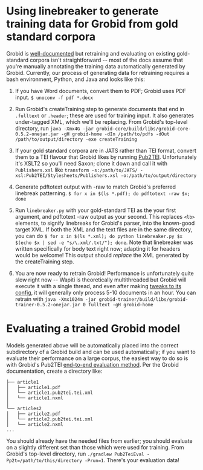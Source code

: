 # Using linebreaker to generate training data for Grobid from gold standard corpora

Grobid is [well-documented](https://grobid.readthedocs.io/en/latest/) but retraining and evaluating on existing gold-standard corpora isn't straightforward -- most of the docs assume that you're manually annotating the training data automatically generated by Grobid. Currently, our process of generating data for retraining requires a bash environment, Python, and Java and looks like this:

1. If you have Word documents, convert them to PDF; Grobid uses PDF input. `$ unoconv -f pdf *.docx`

2. Run Grobid's createTraining step to generate documents that end in `.fulltext` or `.header`; these are used for training input. It also generates under-tagged XML, which we'll be replacing. From Grobid's top-level directory, run `java -Xmx4G -jar grobid-core/build/libs/grobid-core-0.5.2-onejar.jar -gH grobid-home -dIn /path/to/pdfs -dOut /path/to/output/directory -exe createTraining`

3. If your gold standard corpora are in JATS rather than TEI format, convert them to a TEI flavour that Grobid likes by running [Pub2TEI](https://github.com/kermitt2/Pub2TEI). Unfortunately it's XSLT2 so you'll need Saxon; clone it down and call it with `Publishers.xsl` like `transform -s:/path/to/JATS/ -xsl:Pub2TEI/Stylesheets/Publishers.xsl -o:/path/to/output/directory`

4. Generate pdftotext output with -raw to match Grobid's preferred linebreak patterning. `$ for x in $(ls *.pdf); do pdftotext -raw $x; done`

5. Run `linebreaker.py` with your gold-standard TEI as the your first argument, and pdftotext -raw output as your second. This replaces `<lb>` elements, to signify linebreaks for Grobid's parser, into the known-good target XML. If both the XML and the text files are in the same directory, you can do `$ for x in $(ls *.xml); do python linebreaker.py $x $(echo $x | sed -e "s/\.xml/.txt/"); done`. Note that linebreaker was written specifically for body text right now; adapting it for headers would be welcome! This output should *replace* the XML generated by the createTraining step.

6. You are now ready to retrain Grobid! Performance is unfortunately quite slow right now -- Wapiti is theoretically multithreaded but Grobid will execute it with a single thread, and even after making [tweaks to its config](https://github.com/kermitt2/grobid/issues/336#issuecomment-412516422), it will generally only process 5-10 documents in an hour. You can retrain with `java -Xmx1024m -jar grobid-trainer/build/libs/grobid-trainer-0.5.2-onejar.jar 0 fulltext -gH grobid-home`

# Evaluating a trained Grobid model

Models generated above will be automatically placed into the correct subdirectory of a Grobid build and can be used automatically; if you want to evaluate their performance on a large corpus, the easiest way to do so is with Grobid's Pub2TEI [end-to-end evaluation method](https://grobid.readthedocs.io/en/latest/End-to-end-evaluation/). Per the Grobid documentation, create a directory like:

    ├── article1
    │   ├── article1.pdf
    │   └── article1.pub2tei.tei.xml
    │   └── article1.nxml
    │  
    └── articles2
    │   ├── article2.pdf
    │   └── article2.pub2tei.tei.xml
    │   └── article2.nxml
    ...

You should already have the needed files from earlier; you should evaluate on a slightly different set than those which were used for training. From Grobid's top-level directory, run `./gradlew Pub2TeiEval -Pp2t=/path/to/this/directory -Prun=1`. There's your evaluation data!